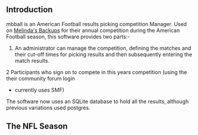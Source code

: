 ## Introduction

mbball is an American Football results picking competition Manager.
Used on [Melinda's Backups](http://www.melindasbackups.com) for their
annual competition during the American Football season, this software
provides two parts:-

1. An administrator can manage the competition, defining the matches and their
   cut-off times for picking results and then subsequently entering the match
   results.

2 Participants who sign on to compete in this years competition (using the their community forum login
  - currently uses SMF)

The software now uses an SQLite database to hold all the results, although previous variations used postgres.

## The NFL Season



